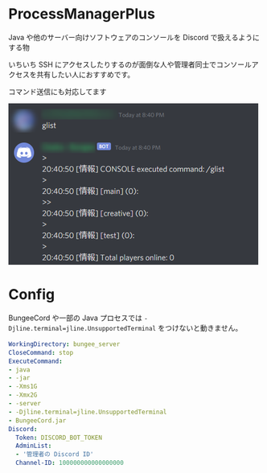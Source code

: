# ProcessManagerPlus
Java や他のサーバー向けソフトウェアのコンソールを Discord で扱えるようにする物

いちいち SSH にアクセスしたりするのが面倒な人や管理者同士でコンソールアクセスを共有したい人におすすめです。

コマンド送信にも対応してます

![console](/images/console.png)

# Config
BungeeCord や一部の Java プロセスでは `-Djline.terminal=jline.UnsupportedTerminal` をつけないと動きません。

```Yaml
WorkingDirectory: bungee_server
CloseCommand: stop
ExecuteCommand:
- java
- -jar
- -Xms1G
- -Xmx2G
- -server
- -Djline.terminal=jline.UnsupportedTerminal
- BungeeCord.jar
Discord:
  Token: DISCORD_BOT_TOKEN
  AdminList:
  - '管理者の Discord ID'
  Channel-ID: 100000000000000000
```
